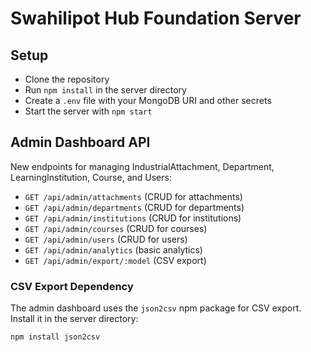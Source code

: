 
# Swahilipot Hub Foundation Server

## Setup

- Clone the repository
- Run `npm install` in the server directory
- Create a `.env` file with your MongoDB URI and other secrets
- Start the server with `npm start`

## Admin Dashboard API

New endpoints for managing IndustrialAttachment, Department, LearningInstitution, Course, and Users:

- `GET /api/admin/attachments` (CRUD for attachments)
- `GET /api/admin/departments` (CRUD for departments)
- `GET /api/admin/institutions` (CRUD for institutions)
- `GET /api/admin/courses` (CRUD for courses)
- `GET /api/admin/users` (CRUD for users)
- `GET /api/admin/analytics` (basic analytics)
- `GET /api/admin/export/:model` (CSV export)

### CSV Export Dependency

The admin dashboard uses the `json2csv` npm package for CSV export. Install it in the server directory:

```bash
npm install json2csv
```


